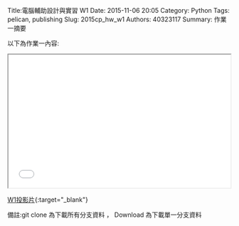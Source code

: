 Title:電腦輔助設計與實習  W1
Date: 2015-11-06 20:05
Category: Python
Tags: pelican, publishing
Slug: 2015cp_hw_w1
Authors: 40323117
Summary: 作業一摘要

以下為作業一內容:

<iframe src="40323117_cp_w1_p.html" width="500" height="300"></iframe>

[W1投影片](40323117_cp_w1_p.html){:target="_blank"}

備註:git clone 為下載所有分支資料 ， Download 為下載單一分支資料










